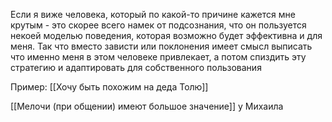 Если я виже человека, который по какой-то причине кажется мне крутым - это скорее всего намек от подсознания, что он пользуется некоей моделью поведения, которая возможно будет эффективна и для меня. Так что вместо зависти или поклонения имеет смысл выписать что именно меня в этом человеке привлекает, а потом спиздить эту стратегию и адаптировать для собственного пользования

Пример: [[Хочу быть похожим на деда Толю]]

[[Мелочи (при общении) имеют большое значение]] у Михаила